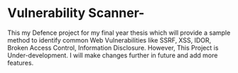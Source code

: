 # Vulnerability Scanner-
This my Defence project for my final year thesis which will provide a sample method to identify common Web Vulnerabilities like SSRF, XSS, IDOR, Broken Access Control, Information Disclosure. However, This Project is Under-development. I will make changes further in future and add more features.
